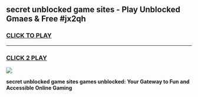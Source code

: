 
## secret unblocked game sites - Play Unblocked Gmaes & Free #jx2qh
<h3>
<a href="https://news.freeplayer.one?title=secret_unblocked_game_sites&ref=03M">CLICK TO PLAY</a></h3>
<hr>

<h3>
<a href="https://news.freeplayer.one?title=secret_unblocked_game_sites&ref=03M">CLICK 2 PLAY</a>
  
</h3>

<a href="https://news.freeplayer.one?title=secret_unblocked_game_sites&ref=03M"><img src="https://clearcache.store/games.png"></a>


**secret unblocked game sites games unblocked: Your Gateway to Fun and Accessible Online Gaming**
